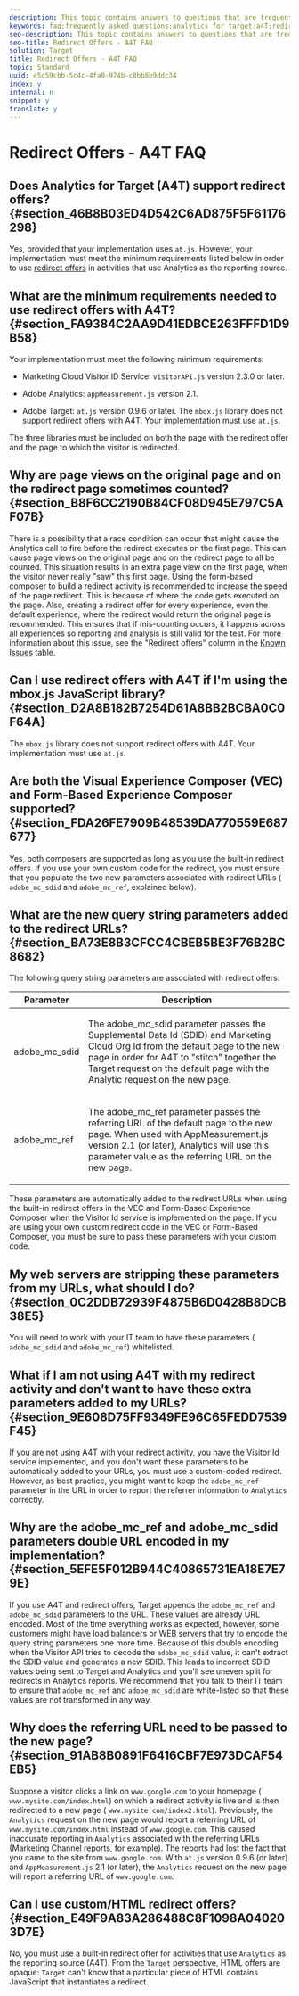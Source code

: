 ```yaml
---
description: This topic contains answers to questions that are frequently asked about using redirect offers when using Analytics as the reporting source for Target (A4T).
keywords: faq;frequently asked questions;analytics for target;a4T;redirect;redirect offer;adobe-mc-sdid;adobe_mc_ref
seo-description: This topic contains answers to questions that are frequently asked about using redirect offers when using Analytics as the reporting source for Target (A4T).
seo-title: Redirect Offers - A4T FAQ
solution: Target
title: Redirect Offers - A4T FAQ
topic: Standard
uuid: e5c59cbb-5c4c-4fa0-974b-c8bb8b9ddc34
index: y
internal: n
snippet: y
translate: y
---
```


# Redirect Offers - A4T FAQ


## Does Analytics for Target (A4T) support redirect offers? {#section_46B8B03ED4D542C6AD875F5F61176298}

Yes, provided that your implementation uses `at.js`. However, your implementation must meet the minimum requirements listed below in order to use [redirect offers](c_manage_content.md#task_33C80CD722564303B687948261484F94) in activities that use Analytics as the reporting source. 

## What are the minimum requirements needed to use redirect offers with A4T? {#section_FA9384C2AA9D41EDBCE263FFFD1D9B58}

Your implementation must meet the following minimum requirements:

* Marketing Cloud Visitor ID Service: `visitorAPI.js` version 2.3.0 or later. 

* Adobe Analytics: `appMeasurement.js` version 2.1. 

* Adobe Target: `at.js` version 0.9.6 or later. 
  The `mbox.js` library does not support redirect offers with A4T. Your implementation must use `at.js`. 


The three libraries must be included on both the page with the redirect offer and the page to which the visitor is redirected.

## Why are page views on the original page and on the redirect page sometimes counted? {#section_B8F6CC2190B84CF08D945E797C5AF07B}

There is a possibility that a race condition can occur that might cause the Analytics call to fire before the redirect executes on the first page. This can cause page views on the original page and on the redirect page to all be counted. This situation results in an extra page view on the first page, when the visitor never really "saw" this first page.
Using the form-based composer to build a redirect activity is recommended to increase the speed of the page redirect. This is because of where the code gets executed on the page. Also, creating a redirect offer for every experience, even the default experience, where the redirect would return the original page is recommended. This ensures that if mis-counting occurs, it happens across all experiences so reporting and analysis is still valid for the test.
For more information about this issue, see the "Redirect offers" column in the [Known Issues](r_release_notes.md#concept_625C3A16B7F24D4B82EFF130F0945541) table. 

## Can I use redirect offers with A4T if I'm using the mbox.js JavaScript library? {#section_D2A8B182B7254D61A8BB2BCBA0C0F64A}

The `mbox.js` library does not support redirect offers with A4T. Your implementation must use `at.js`. 

## Are both the Visual Experience Composer (VEC) and Form-Based Experience Composer supported? {#section_FDA26FE7909B48539DA770559E687677}

Yes, both composers are supported as long as you use the built-in redirect offers.
If you use your own custom code for the redirect, you must ensure that you populate the two new parameters associated with redirect URLs ( `adobe_mc_sdid` and `adobe_mc_ref`, explained below). 

## What are the new query string parameters added to the redirect URLs? {#section_BA73E8B3CFCC4CBEB5BE3F76B2BC8682}

The following query string parameters are associated with redirect offers:


<table id="table_59CFDE3E9B62468588C75B3BCC2020F5"> 
 <thead> 
  <tr> 
   <th colname="col1" class="entry">Parameter</th> 
   <th colname="col2" class="entry">Description</th> 
  </tr>
 </thead>
 <tbody> 
  <tr> 
   <td colname="col1"> <p><span class="codeph">adobe_mc_sdid</span> </p> </td> 
   <td colname="col2"> <p>The <span class="codeph">adobe_mc_sdid</span> parameter passes the Supplemental Data Id (SDID) and Marketing Cloud Org Id from the default page to the new page in order for A4T to "stitch" together the <span class="keyword">Target</span> request on the default page with the <span class="keyword">Analytic</span> request on the new page. </p> </td> 
  </tr> 
  <tr> 
   <td colname="col1"> <p><span class="codeph">adobe_mc_ref</span> </p> </td> 
   <td colname="col2"> <p>The <span class="codeph">adobe_mc_ref</span> parameter passes the referring URL of the default page to the new page. When used with <span class="filepath">AppMeasurement.js</span> version 2.1 (or later), <span class="keyword">Analytics</span> will use this parameter value as the referring URL on the new page. </p> </td> 
  </tr> 
 </tbody> 
</table>

These parameters are automatically added to the redirect URLs when using the built-in redirect offers in the VEC and Form-Based Experience Composer when the Visitor Id service is implemented on the page. If you are using your own custom redirect code in the VEC or Form-Based Composer, you must be sure to pass these parameters with your custom code.

## My web servers are stripping these parameters from my URLs, what should I do? {#section_0C2DDB72939F4875B6D0428B8DCB38E5}

You will need to work with your IT team to have these parameters ( `adobe_mc_sdid` and `adobe_mc_ref`) whitelisted. 

## What if I am not using A4T with my redirect activity and don't want to have these extra parameters added to my URLs? {#section_9E608D75FF9349FE96C65FEDD7539F45}

If you are not using A4T with your redirect activity, you have the Visitor Id service implemented, and you don't want these parameters to be automatically added to your URLs, you must use a custom-coded redirect.
However, as best practice, you might want to keep the `adobe_mc_ref` parameter in the URL in order to report the referrer information to `Analytics` correctly. 

## Why are the adobe_mc_ref and adobe_mc_sdid parameters double URL encoded in my implementation? {#section_5EFE5F012B944C40865731EA18E7E79E}

If you use A4T and redirect offers, Target appends the `adobe_mc_ref` and `adobe_mc_sdid` parameters to the URL. These values are already URL encoded. Most of the time everything works as expected, however, some customers might have load balancers or WEB servers that try to encode the query string parameters one more time. 
Because of this double encoding when the Visitor API tries to decode the `adobe_mc_sdid` value, it can't extract the SDID value and generates a new SDID. This leads to incorrect SDID values being sent to Target and Analytics and you'll see uneven split for redirects in Analytics reports. 
We recommend that you talk to their IT team to ensure that `adobe_mc_ref` and `adobe_mc_sdid` are white-listed so that these values are not transformed in any way. 

## Why does the referring URL need to be passed to the new page? {#section_91AB8B0891F6416CBF7E973DCAF54EB5}

Suppose a visitor clicks a link on `www.google.com` to your homepage ( `www.mysite.com/index.html`) on which a redirect activity is live and is then redirected to a new page ( `www.mysite.com/index2.html`). 
Previously, the `Analytics` request on the new page would report a referring URL of `www.mysite.com/index.html` instead of `www.google.com`. This caused inaccurate reporting in `Analytics` associated with the referring URLs (Marketing Channel reports, for example). The reports had lost the fact that you came to the site from `www.google.com`. 
With `at.js` version 0.9.6 (or later) and `AppMeasurement.js` 2.1 (or later), the `Analytics` request on the new page will report a referring URL of `www.google.com`. 

## Can I use custom/HTML redirect offers? {#section_E49F9A83A286488C8F1098A040203D7E}

No, you must use a built-in redirect offer for activities that use `Analytics` as the reporting source (A4T). From the `Target` perspective, HTML offers are opaque: `Target` can't know that a particular piece of HTML contains JavaScript that instantiates a redirect. 
